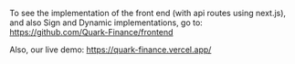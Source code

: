 To see the implementation of the front end (with api routes using next.js), and also Sign and Dynamic implementations, go to: 
https://github.com/Quark-Finance/frontend

Also, our live demo: https://quark-finance.vercel.app/





